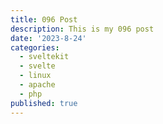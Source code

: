 ```yaml
---
title: 096 Post
description: This is my 096 post
date: '2023-8-24'
categories:
  - sveltekit
  - svelte
  - linux
  - apache
  - php
published: true
---
```


